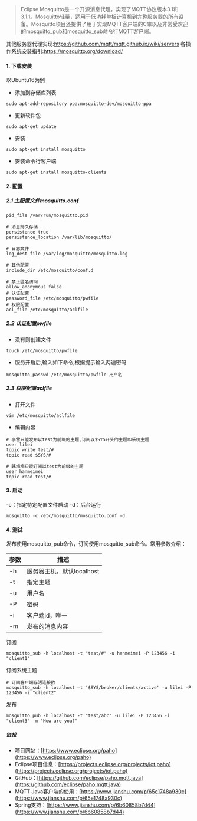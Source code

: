 > Eclipse Mosquitto是一个开源消息代理，实现了MQTT协议版本3.1和3.1.1。Mosquitto轻量，适用于低功耗单板计算机到完整服务器的所有设备。Mosquitto项目还提供了用于实现MQTT客户端的C库以及非常受欢迎的mosquitto_pub和mosquitto_sub命令行MQTT客户端。

其他服务器代理实现:https://github.com/mqtt/mqtt.github.io/wiki/servers
各操作系统安装指引:https://mosquitto.org/download/
#### 1. 下载安装
以Ubuntu16为例

* 添加到存储库列表
```
sudo apt-add-repository ppa:mosquitto-dev/mosquitto-ppa
```
* 更新软件包
```
sudo apt-get update
```
* 安装
```
sudo apt-get install mosquitto
```
* 安装命令行客户端
```
sudo apt-get install mosquitto-clients
```

#### 2. 配置

##### 2.1 主配置文件mosquitto.conf

 ```
pid_file /var/run/mosquitto.pid

# 消息持久存储
persistence true
persistence_location /var/lib/mosquitto/

# 日志文件
log_dest file /var/log/mosquitto/mosquitto.log

# 其他配置
include_dir /etc/mosquitto/conf.d

# 禁止匿名访问
allow_anonymous false
# 认证配置
password_file /etc/mosquitto/pwfile
# 权限配置
acl_file /etc/mosquitto/aclfile
```

##### 2.2 认证配置pwfile
* 没有则创建文件
```
touch /etc/mosquitto/pwfile
```
* 服务开启后,输入如下命令,根据提示输入两遍密码
```
mosquitto_passwd /etc/mosquitto/pwfile 用户名
```

##### 2.3 权限配置aclfile

* 打开文件
```
vim /etc/mosquitto/aclfile
```
* 编辑内容
```
# 李雷只能发布以test为前缀的主题,订阅以$SYS开头的主题即系统主题
user lilei
topic write test/#
topic read $SYS/#

# 韩梅梅只能订阅以test为前缀的主题
user hanmeimei
topic read test/#
```

#### 3. 启动
-c：指定特定配置文件启动
-d：后台运行
```
mosquitto -c /etc/mosquitto/mosquitto.conf -d
```

#### 4. 测试

发布使用mosquitto_pub命令，订阅使用mosquitto_sub命令。常用参数介绍：

参数|描述
-|-|
-h|服务器主机，默认localhost
-t|指定主题
-u|用户名
-P|密码
-i|客户端id，唯一
-m|发布的消息内容

订阅
```
mosquitto_sub -h localhost -t "test/#" -u hanmeimei -P 123456 -i "client1"
```
订阅系统主题
```
# 订阅客户端存活连接数
mosquitto_sub -h localhost –t '$SYS/broker/clients/active' -u lilei -P 123456 -i "client2"
```
发布
```
mosquitto_pub -h localhost -t "test/abc" -u lilei -P 123456 -i "client3" -m "How are you?"
```
##### 链接

*   项目网站：[https://www.eclipse.org/paho](https://www.eclipse.org/paho)
*   Eclipse项目信息：[https://projects.eclipse.org/projects/iot.paho](https://projects.eclipse.org/projects/iot.paho)
*   GitHub：[https://github.com/eclipse/paho.mqtt.java](https://github.com/eclipse/paho.mqtt.java)
*   MQTT Java客户端的使用：[https://www.jianshu.com/p/65e1748a930c](https://www.jianshu.com/p/65e1748a930c)
*   Spring支持：[https://www.jianshu.com/p/6b60858b7d44](https://www.jianshu.com/p/6b60858b7d44)
